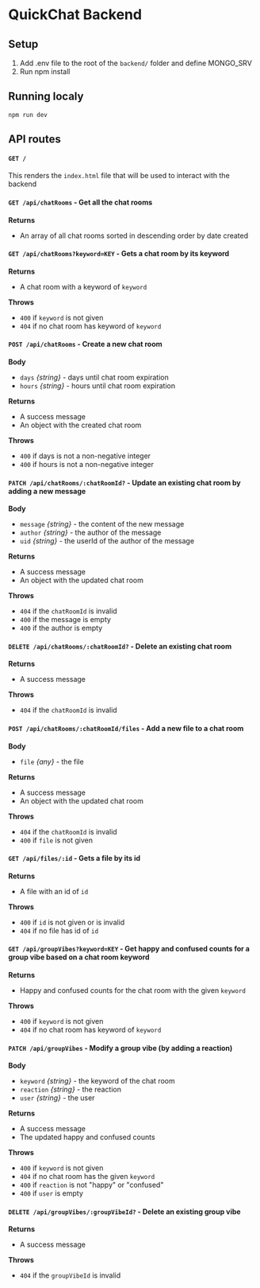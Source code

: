 # QuickChat Backend

## Setup

1. Add .env file to the root of the `backend/` folder and define MONGO_SRV
2. Run npm install

## Running localy

`npm run dev`

## API routes

#### `GET /`

This renders the `index.html` file that will be used to interact with the backend

#### `GET /api/chatRooms` - Get all the chat rooms

**Returns**

- An array of all chat rooms sorted in descending order by date created

#### `GET /api/chatRooms?keyword=KEY` - Gets a chat room by its keyword

**Returns**

- A chat room with a keyword of `keyword`

**Throws**

- `400` if `keyword` is not given
- `404` if no chat room has keyword of `keyword`

#### `POST /api/chatRooms` - Create a new chat room

**Body**

- `days` _{string}_ - days until chat room expiration
- `hours` _{string}_ - hours until chat room expiration

**Returns**

- A success message
- An object with the created chat room

**Throws**

- `400` if days is not a non-negative integer
- `400` if hours is not a non-negative integer

#### `PATCH /api/chatRooms/:chatRoomId?` - Update an existing chat room by adding a new message

**Body**

- `message` _{string}_ - the content of the new message
- `author` _{string}_ - the author of the message
- `uid` _{string}_ - the userId of the author of the message

**Returns**

- A success message
- An object with the updated chat room

**Throws**

- `404` if the `chatRoomId` is invalid
- `400` if the message is empty
- `400` if the author is empty

#### `DELETE /api/chatRooms/:chatRoomId?` - Delete an existing chat room

**Returns**

- A success message

**Throws**

- `404` if the `chatRoomId` is invalid

#### `POST /api/chatRooms/:chatRoomId/files` - Add a new file to a chat room

**Body**

- `file` _{any}_ - the file

**Returns**

- A success message
- An object with the updated chat room

**Throws**

- `404` if the `chatRoomId` is invalid
- `400` if `file` is not given

#### `GET /api/files/:id` - Gets a file by its id

**Returns**

- A file with an id of `id`

**Throws**

- `400` if `id` is not given or is invalid
- `404` if no file has id of `id`

#### `GET /api/groupVibes?keyword=KEY` - Get happy and confused counts for a group vibe based on a chat room keyword

**Returns**

- Happy and confused counts for the chat room with the given `keyword`

**Throws**

- `400` if `keyword` is not given
- `404` if no chat room has keyword of `keyword`

#### `PATCH /api/groupVibes` - Modify a group vibe (by adding a reaction)

**Body**

- `keyword` _{string}_ - the keyword of the chat room
- `reaction` _{string}_ - the reaction
- `user` _{string}_ - the user

**Returns**

- A success message
- The updated happy and confused counts

**Throws**

- `400` if `keyword` is not given
- `404` if no chat room has the given `keyword`
- `400` if `reaction` is not "happy" or "confused"
- `400` if `user` is empty

#### `DELETE /api/groupVibes/:groupVibeId?` - Delete an existing group vibe

**Returns**

- A success message

**Throws**

- `404` if the `groupVibeId` is invalid
